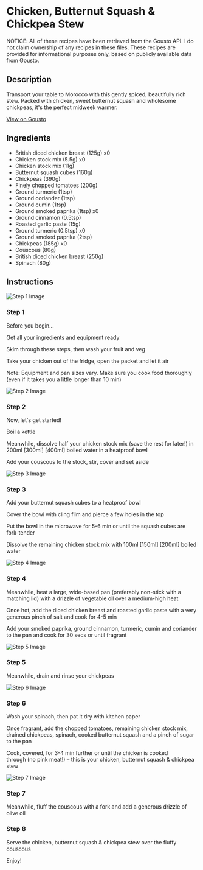 # Chicken, Butternut Squash & Chickpea Stew 

NOTICE: All of these recipes have been retrieved from the Gousto API. I do not claim ownership of any recipes in these files. These recipes are provided for informational purposes only, based on publicly available data from Gousto.

## Description

Transport your table to Morocco with this gently spiced, beautifully rich stew. Packed with chicken, sweet butternut squash and wholesome chickpeas, it's the perfect midweek warmer.

[View on Gousto](https://www.gousto.co.uk/recipes/cookbook/chicken-butternut-squash-chickpea-stew)

## Ingredients

- British diced chicken breast (125g) x0
- Chicken stock mix (5.5g) x0
- Chicken stock mix (11g)
- Butternut squash cubes (160g)
- Chickpeas (390g)
- Finely chopped tomatoes (200g)
- Ground turmeric (1tsp)
- Ground coriander (1tsp)
- Ground cumin (1tsp)
- Ground smoked paprika (1tsp) x0
- Ground cinnamon (0.5tsp)
- Roasted garlic paste (15g)
- Ground turmeric (0.5tsp) x0
- Ground smoked paprika (2tsp)
- Chickpeas (185g) x0
- Couscous (80g)
- British diced chicken breast (250g)
- Spinach (80g)

## Instructions

![Step 1 Image](https://production-media.gousto.co.uk/cms/recipe-step-image/Admin-10mm-Step-1-1645552838700-x200.jpg)

### Step 1

Before you begin...

Get all your ingredients and equipment ready

Skim through these steps, then wash your fruit and veg

Take your chicken out of the fridge, open the packet and let it air

Note: Equipment and pan sizes vary. Make sure you cook food thoroughly (even if it takes you a little longer than 10 min)

![Step 2 Image](https://production-media.gousto.co.uk/cms/recipe-step-image/Step-2-1645552932199-x200.jpg)

### Step 2

Now, let's get started!

Boil a<span class="text-danger"> </span>kettle

Meanwhile, dissolve half your chicken stock mix (save the rest for later!) in 200ml [<span class="text-purple">300ml]</span> <span class="text-danger">[400ml]</span> boiled water in a heatproof bowl

Add your couscous to the stock, stir, cover and set aside

![Step 3 Image](https://production-media.gousto.co.uk/cms/recipe-step-image/Step-3-1645552939647-x200.jpg)

### Step 3

Add your butternut squash cubes to a heatproof bowl

Cover the bowl with cling film and pierce a few holes in the top

Put the bowl in the microwave for 5-6 min or until the squash cubes are fork-tender

Dissolve the remaining chicken stock mix with 100ml <span class="text-purple">[150ml]</span> <span class="text-danger">[200ml]</span> boiled water

![Step 4 Image](https://production-media.gousto.co.uk/cms/recipe-step-image/Step-4-1645552949599-x200.jpg)

### Step 4

Meanwhile, heat a large, wide-based pan (preferably non-stick with a matching lid) with a drizzle of vegetable oil over a medium-high heat

Once hot, add the diced chicken breast and roasted garlic paste with a very generous pinch of salt and cook for 4-5 min

Add your smoked paprika, ground cinnamon, turmeric, cumin and coriander to the pan and cook for 30 secs or until fragrant

![Step 5 Image](https://production-media.gousto.co.uk/cms/recipe-step-image/Step-5-1645552960252-x200.jpg)

### Step 5

Meanwhile, drain and rinse your chickpeas

![Step 6 Image](https://production-media.gousto.co.uk/cms/recipe-step-image/Step-6-1645552969555-x200.jpg)

### Step 6

Wash your spinach, then pat it dry with kitchen paper

Once fragrant, add the chopped tomatoes, remaining chicken stock mix, drained chickpeas, spinach, cooked butternut squash and a pinch of sugar to the pan

Cook, covered, for 3-4 min further or until the chicken is cooked through (no pink meat!) – this is your chicken, butternut squash & chickpea stew

![Step 7 Image](https://production-media.gousto.co.uk/cms/recipe-step-image/Step-7-1645552993753-x200.jpg)

### Step 7

Meanwhile, fluff the couscous with a fork and add a generous drizzle of olive oil

### Step 8

Serve the chicken, butternut squash & chickpea stew over the fluffy couscous

Enjoy!

